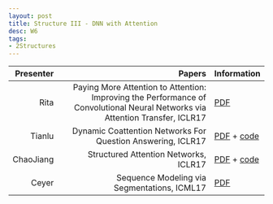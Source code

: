 ```yaml
---
layout: post
title: Structure III - DNN with Attention
desc: W6
tags:
- 2Structures
---
```





| Presenter | Papers | Information|
| -----: | ----------: | :----- |
| Rita | Paying More Attention to Attention: Improving the Performance of Convolutional Neural Networks via Attention Transfer, ICLR17 | [PDF](https://arxiv.org/abs/1612.03928)|
| Tianlu  | Dynamic Coattention Networks For Question Answering, ICLR17 | [PDF](https://arxiv.org/abs/1611.01604) + [code](https://github.com/marshmelloX/dynamic-coattention-network)|
| ChaoJiang | Structured Attention Networks, ICLR17 |[PDF](https://arxiv.org/abs/1702.00887) + [code](https://github.com/harvardnlp/struct-attn) |
| Ceyer | Sequence Modeling via Segmentations, ICML17| [PDF](https://arxiv.org/abs/1702.07463) |
